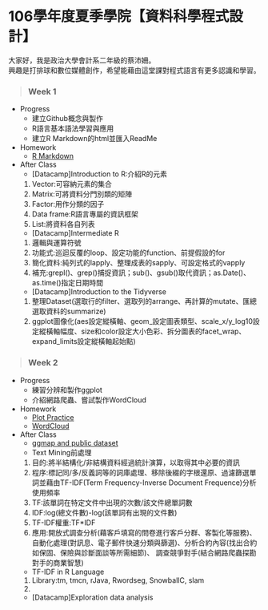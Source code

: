 # 106學年度夏季學院【資料科學程式設計】  
大家好，我是政治大學會計系二年級的蔡沛姍。  
興趣是打排球和數位媒體創作，希望能藉由這堂課對程式語言有更多認識和學習。  
>### Week 1  
* Progress  
  + 建立Github概念與製作  
  + R語言基本語法學習與應用  
  + 建立R Markdown的html並匯入ReadMe
* Homework  
  + [R Markdown](https://pei4.github.io/cs-x-programming/week1/HW1)
* After Class  
  + [Datacamp]Introduction to R:介紹R的元素  
   1. Vector:可容納元素的集合  
   2. Matrix:可將資料分門別類的矩陣  
   3. Factor:用作分類的因子  
   4. Data frame:R語言專屬的資訊框架  
   5. List:將資料各自列表  
  + [Datacamp]Intermediate R
   1. 邏輯與運算符號  
   2. 功能式:巡迴反覆的loop、設定功能的function、前提假設的for  
   3. 簡化資料:純列式的lapply、整理成表的sapply、可設定格式的vapply  
   4. 補充:grepl()、grep()捕捉資訊；sub()、gsub()取代資訊；as.Date()、as.time()指定日期時間  
  + [Datacamp]Introduction to the Tidyverse  
   1. 整理Dataset(選取行的filter、選取列的arrange、再計算的mutate、匯總選取資料的summarize)  
   2. ggplot圖像化(aes設定縱橫軸、geom_設定圖表類型、scale_x/y_log10設定縱橫軸幅度、size和color設定大小色彩、拆分圖表的facet_wrap、expand_limits設定縱橫軸起始點)  

>### Week 2  
* Progress  
  + 練習分辨和製作ggplot  
  + 介紹網路爬蟲、嘗試製作WordCloud  
* Homework  
  + [Plot Practice](https://pei4.github.io/cs-x-programming/week2/HW2_part1)  
  + [WordCloud](https://pei4.github.io/cs-x-programming/week2/HW2_part2)  
* After Class  
  + [ggmap and public dataset](https://pei4.github.io/cs-x-programming/week2/ggmap/ggmap_with_public_dataset.html)  
  + Text Mining前處理  
   1. 目的:將半結構化/非結構資料經過統計演算，以取得其中必要的資訊  
   2. 程序:標記同/多/反義詞等的詞庫處理、移除後綴的字根還原、過濾篩選單詞並藉由TF-IDF(Term Frequency-Inverse Document Frequence)分析使用頻率   
   3. TF:該單詞在特定文件中出現的次數/該文件總單詞數  
   4. IDF:log(總文件數)-log(該單詞有出現的文件數)  
   5. TF-IDF權重:TF*IDF  
   6. 應用:開放式調查分析(藉客戶填寫的問卷進行客戶分群、客製化等服務)、自動化處理(對訊息、電子郵件快速分類與篩選)、分析合約內容(找出合約如保固、保險與診斷面談等所需細節)、
   調查競爭對手(結合網路爬蟲探勘對手的商業智慧)  
  + TF-IDF in R Language  
   1. Library:tm, tmcn, rJava, Rwordseg, SnowballC, slam  
   2.      
  + [Datacamp]Exploration data analysis  




